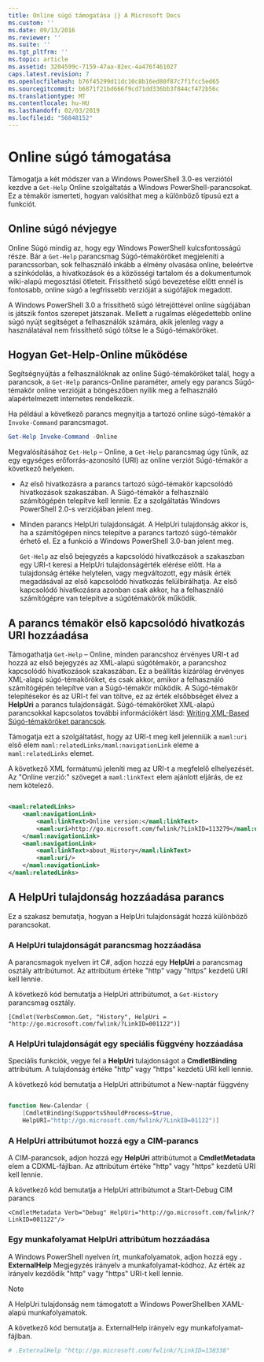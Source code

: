 ```yaml
---
title: Online súgó támogatása |} A Microsoft Docs
ms.custom: ''
ms.date: 09/13/2016
ms.reviewer: ''
ms.suite: ''
ms.tgt_pltfrm: ''
ms.topic: article
ms.assetid: 3204599c-7159-47aa-82ec-4a476f461027
caps.latest.revision: 7
ms.openlocfilehash: b76f45299d11dc10c8b16ed80f87c7f1fcc5ed65
ms.sourcegitcommit: b6871f21bd666f9cd71dd336bb3f844cf472b56c
ms.translationtype: MT
ms.contentlocale: hu-HU
ms.lasthandoff: 02/03/2019
ms.locfileid: "56848152"
---
```

# <a name="supporting-online-help"></a>Online súgó támogatása

Támogatja a két módszer van a Windows PowerShell 3.0-es verziótól kezdve a `Get-Help` Online szolgáltatás a Windows PowerShell-parancsokat. Ez a témakör ismerteti, hogyan valósíthat meg a különböző típusú ezt a funkciót.

## <a name="about-online-help"></a>Online súgó névjegye

Online Súgó mindig az, hogy egy Windows PowerShell kulcsfontosságú része. Bár a `Get-Help` parancsmag Súgó-témaköröket megjeleníti a parancssorban, sok felhasználó inkább a élmény olvasása online, beleértve a színkódolás, a hivatkozások és a közösségi tartalom és a dokumentumok wiki-alapú megosztási ötleteit. Frissíthető súgó bevezetése előtt ennél is fontosabb, online súgó a legfrissebb verzióját a súgófájlok megadott.

A Windows PowerShell 3.0 a frissíthető súgó létrejöttével online súgójában is játszik fontos szerepet játszanak. Mellett a rugalmas elégedettebb online súgó nyújt segítséget a felhasználók számára, akik jelenleg vagy a használatával nem frissíthető súgó töltse le a Súgó-témaköröket.

## <a name="how-get-help--online-works"></a>Hogyan Get-Help-Online működése

Segítségnyújtás a felhasználóknak az online Súgó-témaköröket talál, hogy a parancsok, a `Get-Help` parancs-Online paraméter, amely egy parancs Súgó-témakör online verzióját a böngészőben nyílik meg a felhasználó alapértelmezett internetes rendelkezik.

Ha például a következő parancs megnyitja a tartozó online súgó-témakör a `Invoke-Command` parancsmagot.

```powershell
Get-Help Invoke-Command -Online
```

Megvalósításához `Get-Help` – Online, a `Get-Help` parancsmag úgy tűnik, az egy egységes erőforrás-azonosító (URI) az online verziót Súgó-témakör a következő helyeken.

- Az első hivatkozásra a parancs tartozó súgó-témakör kapcsolódó hivatkozások szakaszában. A Súgó-témakör a felhasználó számítógépén telepítve kell lennie. Ez a szolgáltatás Windows PowerShell 2.0-s verziójában jelent meg.

- Minden parancs HelpUri tulajdonságát. A HelpUri tulajdonság akkor is, ha a számítógépen nincs telepítve a parancs tartozó súgó-témakör érhető el. Ez a funkció a Windows PowerShell 3.0-ban jelent meg.

  `Get-Help` az első bejegyzés a kapcsolódó hivatkozások a szakaszban egy URI-t keresi a HelpUri tulajdonságérték elérése előtt. Ha a tulajdonság értéke helytelen, vagy megváltozott, egy másik érték megadásával az első kapcsolódó hivatkozás felülbírálhatja. Az első kapcsolódó hivatkozásra azonban csak akkor, ha a felhasználó számítógépre van telepítve a súgótémakörök működik.

## <a name="adding-a-uri-to-the-first-related-link-of-a-command-help-topic"></a>A parancs témakör első kapcsolódó hivatkozás URI hozzáadása

Támogathatja `Get-Help` – Online, minden parancshoz érvényes URI-t ad hozzá az első bejegyzés az XML-alapú súgótémakör, a parancshoz kapcsolódó hivatkozások szakaszában. Ez a beállítás kizárólag érvényes XML-alapú súgó-témaköröket, és csak akkor, amikor a felhasználó számítógépén telepítve van a Súgó-témakör működik. A Súgó-témakör telepítésekor és az URI-t fel van töltve, ez az érték elsőbbséget élvez a **HelpUri** a parancs tulajdonságát. Súgó-témaköröket XML-alapú parancsokkal kapcsolatos további információkért lásd: [Writing XML-Based Súgó-témaköröket parancsok](../help/writing-xml-based-help-topics-for-commands.md).

Támogatja ezt a szolgáltatást, hogy az URI-t meg kell jelenniük a `maml:uri` első elem `maml:relatedLinks/maml:navigationLink` eleme a `maml:relatedLinks` elemet.

A következő XML formátumú jeleníti meg az URI-t a megfelelő elhelyezését. Az "Online verzió:" szöveget a `maml:linkText` elem ajánlott eljárás, de ez nem kötelező.

```xml

<maml:relatedLinks>
    <maml:navigationLink>
        <maml:linkText>Online version:</maml:linkText>
        <maml:uri>http://go.microsoft.com/fwlink/?LinkID=113279</maml:uri>
    </maml:navigationLink>
    <maml:navigationLink>
        <maml:linkText>about_History</maml:linkText>
        <maml:uri/>
    </maml:navigationLink>
</maml:relatedLinks>
```

## <a name="adding-the-helpuri-property-to-a-command"></a>A HelpUri tulajdonság hozzáadása parancs

Ez a szakasz bemutatja, hogyan a HelpUri tulajdonságát hozzá különböző parancsokat.

### <a name="adding-a-helpuri-property-to-a-cmdlet"></a>A HelpUri tulajdonságát parancsmag hozzáadása

A parancsmagok nyelven írt C#, adjon hozzá egy **HelpUri** a parancsmag osztály attribútumot. Az attribútum értéke "http" vagy "https" kezdetű URI kell lennie.

A következő kód bemutatja a HelpUri attribútumot, a `Get-History` parancsmag osztály.

```
[Cmdlet(VerbsCommon.Get, "History", HelpUri = "http://go.microsoft.com/fwlink/?LinkID=001122")]
```

### <a name="adding-a-helpuri-property-to-an-advanced-function"></a>A HelpUri tulajdonságát egy speciális függvény hozzáadása

Speciális funkciók, vegye fel a **HelpUri** tulajdonságot a **CmdletBinding** attribútum. A tulajdonság értéke "http" vagy "https" kezdetű URI kell lennie.

A következő kód bemutatja a HelpUri attribútumot a New-naptár függvény

```powershell

function New-Calendar {
    [CmdletBinding(SupportsShouldProcess=$true,
    HelpURI="http://go.microsoft.com/fwlink/?LinkID=01122")]
```

### <a name="adding-a-helpuri-attribute-to-a-cim-command"></a>A HelpUri attribútumot hozzá egy a CIM-parancs

A CIM-parancsok, adjon hozzá egy **HelpUri** attribútumot a **CmdletMetadata** elem a CDXML-fájlban. Az attribútum értéke "http" vagy "https" kezdetű URI kell lennie.

A következő kód bemutatja a HelpUri attribútumot a Start-Debug CIM parancs

```
<CmdletMetadata Verb="Debug" HelpUri="http://go.microsoft.com/fwlink/?LinkID=001122"/>
```

### <a name="adding-a-helpuri-attribute-to-a-workflow"></a>Egy munkafolyamat HelpUri attribútum hozzáadása

A Windows PowerShell nyelven írt, munkafolyamatok, adjon hozzá egy **. ExternalHelp** Megjegyzés irányelv a munkafolyamat-kódhoz. Az érték az irányelv kezdődik "http" vagy "https" URI-t kell lennie.

> [!NOTE]
> A HelpUri tulajdonság nem támogatott a Windows PowerShellben XAML-alapú munkafolyamatok.

A következő kód bemutatja a. ExternalHelp irányelv egy munkafolyamat-fájlban.

```powershell
# .ExternalHelp "http://go.microsoft.com/fwlink/?LinkID=138338"
```